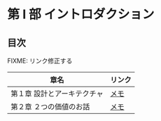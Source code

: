 # 第 Ⅰ 部 イントロダクション

## 目次

FIXME: リンク修正する

| 章名                        | リンク   |
| --------------------------- | -------- |
| 第１章 設計とアーキテクチャ | [メモ]() |
| 第２章 ２つの価値のお話     | [メモ]() |
